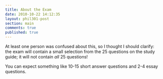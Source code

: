```yaml
---
title: About the Exam
date: 2010-10-22 14:12:35
layout: phil301-post
section: main
comments: true
published: true
---
```


At least one person was confused about this, so I thought I should clarify: the exam will contain a small selection from the 25 questions on the study guide; it will not contain *all* 25 questions!

You can expect something like 10-15 short answer questions and 2-4 essay questions.